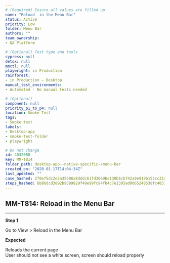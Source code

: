 ```yaml
---
# (Required) Ensure all values are filled up
name: "Reload  in the Menu Bar"
status: Active
priority: Low
folder: Menu Bar
authors: ""
team_ownership: 
- QA Platform

# (Optional) Test type and tools
cypress: null
detox: null
mmctl: null
playwright: in Production
rainforest: 
- in Production — Desktop
manual_test_environments: 
- Automated - No manual tests needed

# (Optional)
component: null
priority_p1_to_p4: null
location: Smoke Test
tags: 
- Smoke test
labels: 
- Desktop-app
- smoke-test-folder
- playwright

# Do not change
id: 4032088
key: MM-T814
folder_path: desktop-app--native-specific-/menu-bar
created_on: "2020-01-17T14:04:34Z"
last_updated: ""
case_hashed: 2f0e75dc2e2a35506a8dddc61fd3669be130b6cb742a0e919b153cc31d9e8961b4aa189438fc3c4e5b348fecaf04b483
steps_hashed: bb86dcd3892b9589829f49e99fc94fb4c7e1395ad0065248538fc483769226b76d681c8e423d7283182a832b0ffc1611
---
```


## MM-T814: Reload in the Menu Bar

---

**Step 1**

Go to View > Reload in the Menu Bar

**Expected**

Reloads the current page\
User should not see a white screen, screen should reload properly
